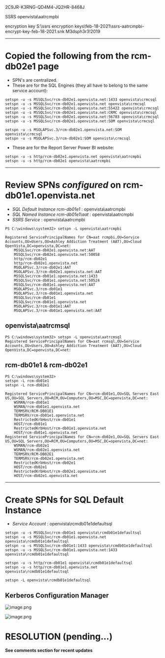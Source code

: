2C9JR-K3RNG-QD4M4-JQ2HR-8468J

SSRS
openvista\aatrcmpbi

encryption key
S:\ssrs encryption keys\feb-18-2021\ssrs-aatrcmpbi-encrypt-key-feb-18-2021.snk
M3dsph3r3!2019

---
# Copied the following from the rcm-db02e1 page

- SPN's are centralized.
- These are for the SQL Engines (they all have to belong to the same service account):
```
setspn -u -s MSSQLSvc/rcm-db02e1.openvista.net:1433 openvista\crmcsql
setspn -u -s MSSQLSvc/rcm-db02e1.openvista.net openvista\crmcsql
setspn -u -s MSSQLSvc/rcm-db02e1.openvista.net:55422 openvista\crmcsql
setspn -u -s MSSQLSvc/rcm-db02e1.openvista.net:CRMC openvista\crmcsql
setspn -u -s MSSQLSvc/rcm-db02e1.openvista.net:56783 openvista\crmcsql
setspn -u -s MSSQLSvc/rcm-db02e1.openvista.net:SOM openvista\crmcsql

setspn -u -s MSOLAPSvc.3/rcm-db02e1.openvista.net:SOM openvista\crmcsql
setspn -u -s MSOLAPSvc.3/rcm-db02e1:SOM openvista\crmcsql
```
- These are for the Report Server Power BI website:
```
setspn -u -s http/rcm-db02e1.openvista.net openvista\aatrcmpbi
setspn -u -s http/rcm-db02e1 openvista\aatrcmpbi
```
---
# Review SPNs _configured_ on rcm-db01e1.openvista.net

- _SQL Default Instance rcm-db01e1_ : openvista\aatrcmpbi
- _SQL Named Instance rcm-db01e1\aat_ : openvista\aatrcmpbi
- _SSRS Service_ : openvista\aatrcmpbi

```
PS C:\windows\system32> setspn -L openvista\aatrcmpbi

Registered ServicePrincipalNames for CN=aat rcmpbi,OU=Service Accounts,OU=Users,OU=Ashley Addiction Treatment (AAT),OU=Cloud OpenVista,DC=openvista,DC=net:
	MSSQLSvc/rcm-db02e1.openvista.net:AAT
	MSSQLSvc/rcm-db02e1.openvista.net:50058
	http/rcm-db02e1
	http/rcm-db02e1.openvista.net
	MSOLAPSvc.3/rcm-db02e1:AAT
	MSOLAPSvc.3/rcm-db02e1.openvista.net:AAT
	MSSQLSvc/rcm-db01e1.openvista.net:1433
	MSSQLSvc/rcm-db01e1.openvista.net:50524
	MSSQLSvc/rcm-db01e1.openvista.net:AAT
	MSOLAPSvc.3/rcm-db01e1
	MSOLAPSvc.3/rcm-db01e1.openvista.net
	MSSQLSvc/rcm-db01e1
	MSSQLSvc/rcm-db01e1.openvista.net
	MSOLAPSvc.3/rcm-db01e1:AAT
	MSOLAPSvc.3/rcm-db01e1.openvista.net:AAT
```

## openvista\aatrcmsql

```
PS C:\windows\system32> setspn -L openvista\aatrcmsql
Registered ServicePrincipalNames for CN=aat rcmsql,OU=Service Accounts,OU=Users,OU=Ashley Addiction Treatment (AAT),OU=Cloud OpenVista,DC=openvista,DC=net:
```

## rcm-db01e1 & rcm-db02e1

```
PS C:\windows\system32> 
setspn -L rcm-db01e1
setspn -L rcm-db02e1

Registered ServicePrincipalNames for CN=rcm-db01e1,OU=SQL Servers East US,OU=SQL Servers,OU=RCM,OU=Computers,OU=MSC,DC=openvista,DC=net:
	WSMAN/rcm-db01e1
	WSMAN/rcm-db01e1.openvista.net
	TERMSRV/RCM-DB01E1
	TERMSRV/rcm-db01e1.openvista.net
	RestrictedKrbHost/rcm-db01e1
	HOST/rcm-db01e1
	RestrictedKrbHost/rcm-db01e1.openvista.net
	HOST/rcm-db01e1.openvista.net
Registered ServicePrincipalNames for CN=rcm-db02e1,OU=SQL Servers East US,OU=SQL Servers,OU=RCM,OU=Computers,OU=MSC,DC=openvista,DC=net:
	WSMAN/rcm-db02e1
	WSMAN/rcm-db02e1.openvista.net
	TERMSRV/RCM-DB02E1
	TERMSRV/rcm-db02e1.openvista.net
	RestrictedKrbHost/rcm-db02e1
	HOST/rcm-db02e1
	RestrictedKrbHost/rcm-db02e1.openvista.net
	HOST/rcm-db02e1.openvista.net
```

---
# Create SPNs for SQL Default Instance

- _Service Account_ : openvista\rcmdb01e1defaultsql

```
setspn -u -s MSSQLSvc/rcm-db01e1 openvista\rcmdb01e1defaultsql
setspn -u -s MSSQLSvc/rcm-db01e1.openvista.net openvista\rcmdb01e1defaultsql
setspn -u -s MSSQLSvc/rcm-db01e1:1433 openvista\rcmdb01e1defaultsql
setspn -u -s MSSQLSvc/rcm-db01e1.openvista.net:1433 openvista\rcmdb01e1defaultsql

setspn -u -s http/rcm-db01e1 openvista\rcmdb01e1defaultsql
setspn -u -s http/rcm-db01e1.openvista.net openvista\rcmdb01e1defaultsql

setspn -L openvista\rcmdb01e1defaultsql
```

## Kerberos Configuration Manager

![image.png](https://dev.azure.com/limlab/bb0e22cd-eff0-4e63-82dc-2e54a075d32a/_apis/wiki/wikis/d8c97a3d-4543-4bca-8575-e841adf3416e/pages/224/comments/attachments/64e84e9d-2ae4-4bbe-b2a6-16e64c73ff32)

![image.png](https://dev.azure.com/limlab/bb0e22cd-eff0-4e63-82dc-2e54a075d32a/_apis/wiki/wikis/d8c97a3d-4543-4bca-8575-e841adf3416e/pages/224/comments/attachments/21b91e39-d370-4355-8e18-b8a9071dcbc1) 


# RESOLUTION (pending...)
**See comments section for recent updates**
